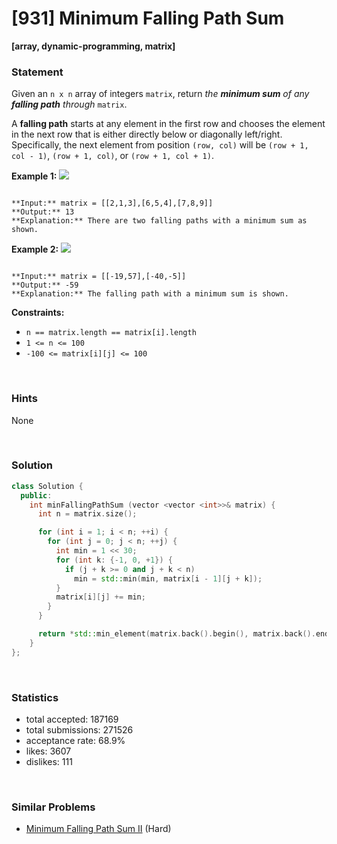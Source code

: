 # [931] Minimum Falling Path Sum

**[array, dynamic-programming, matrix]**

### Statement

Given an `n x n` array of integers `matrix`, return *the **minimum sum** of any **falling path** through* `matrix`.

A **falling path** starts at any element in the first row and chooses the element in the next row that is either directly below or diagonally left/right. Specifically, the next element from position `(row, col)` will be `(row + 1, col - 1)`, `(row + 1, col)`, or `(row + 1, col + 1)`.


**Example 1:**
![](https://assets.leetcode.com/uploads/2021/11/03/failing1-grid.jpg)

```

**Input:** matrix = [[2,1,3],[6,5,4],[7,8,9]]
**Output:** 13
**Explanation:** There are two falling paths with a minimum sum as shown.

```

**Example 2:**
![](https://assets.leetcode.com/uploads/2021/11/03/failing2-grid.jpg)

```

**Input:** matrix = [[-19,57],[-40,-5]]
**Output:** -59
**Explanation:** The falling path with a minimum sum is shown.

```

**Constraints:**
* `n == matrix.length == matrix[i].length`
* `1 <= n <= 100`
* `-100 <= matrix[i][j] <= 100`


<br>

### Hints

None

<br>

### Solution

```cpp
class Solution {
  public:
    int minFallingPathSum (vector <vector <int>>& matrix) {
      int n = matrix.size();

      for (int i = 1; i < n; ++i) {
        for (int j = 0; j < n; ++j) {
          int min = 1 << 30;
          for (int k: {-1, 0, +1}) {
            if (j + k >= 0 and j + k < n)
              min = std::min(min, matrix[i - 1][j + k]);
          }
          matrix[i][j] += min;
        }
      }

      return *std::min_element(matrix.back().begin(), matrix.back().end());
    }
};
```

<br>

### Statistics

- total accepted: 187169
- total submissions: 271526
- acceptance rate: 68.9%
- likes: 3607
- dislikes: 111

<br>

### Similar Problems

- [Minimum Falling Path Sum II](https://leetcode.com/problems/minimum-falling-path-sum-ii) (Hard)
